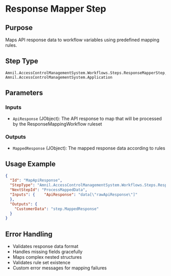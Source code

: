 # Response Mapper Step

## Purpose
Maps API response data to workflow variables using predefined mapping rules.

## Step Type
```
Amnil.AccessControlManagementSystem.Workflows.Steps.ResponseMapperStep, Amnil.AccessControlManagementSystem.Application
```

## Parameters

### Inputs
- `ApiResponse` (JObject): The API response to map that will be processed by the ResponseMappingWorkflow ruleset

### Outputs
- `MappedResponse` (JObject): The mapped response data according to rules

## Usage Example

```json
{
  "Id": "MapApiResponse",
  "StepType": "Amnil.AccessControlManagementSystem.Workflows.Steps.ResponseMapperStep, Amnil.AccessControlManagementSystem.Application",
  "NextStepId": "ProcessMappedData",
  "Inputs": {    "ApiResponse": "data[\"rawApiResponse\"]"
  },
  "Outputs": {
    "CustomerData": "step.MappedResponse"
  }
}
```

## Error Handling
- Validates response data format
- Handles missing fields gracefully
- Maps complex nested structures
- Validates rule set existence
- Custom error messages for mapping failures
